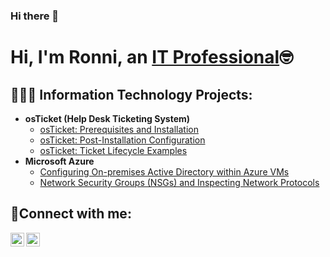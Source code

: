 ### Hi there 👋
<h1>Hi, I'm Ronni, an <a href="https://linkedin.com/in/ronni">IT Professional</a>🤓</h1>

<h2>👩🏾‍💻 Information Technology Projects:</h2>

- <b>osTicket (Help Desk Ticketing System)</b>
  - [osTicket: Prerequisites and Installation](https://github.com/RonniaMOS/osticket-prereqs)
  - [osTicket: Post-Installation Configuration](https://github.com/RonniaMOS/post-install-config)
  - [osTicket: Ticket Lifecycle Examples](https://github.com/RonniaMOS/ticket-lifecycle)
- <b>Microsoft Azure</b>
  - [Configuring On-premises Active Directory within Azure VMs](https://github.com/RonniaMOS/configure-ad)
  - [Network Security Groups (NSGs) and Inspecting Network Protocols](https://github.com/RonniaMOS/azure-network-protocols)

<h2>🤳Connect with me:</h2>

[<img align="left" alt="Josh | LinkedIn" width="22px" src="https://cdn.jsdelivr.net/npm/simple-icons@v3/icons/linkedin.svg" />][linkedin]
[<img align="left" alt="Josh | Instagram" width="22px" src="https://cdn.jsdelivr.net/npm/simple-icons@v3/icons/instagram.svg" />][instagram]

[instagram]: https://www.instagram.com/Ronni__amos
[linkedin]: https://linkedin.com/in/ronni-a-8b383a51

